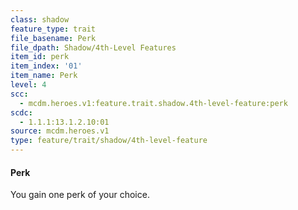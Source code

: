 ```yaml
---
class: shadow
feature_type: trait
file_basename: Perk
file_dpath: Shadow/4th-Level Features
item_id: perk
item_index: '01'
item_name: Perk
level: 4
scc:
  - mcdm.heroes.v1:feature.trait.shadow.4th-level-feature:perk
scdc:
  - 1.1.1:13.1.2.10:01
source: mcdm.heroes.v1
type: feature/trait/shadow/4th-level-feature
---
```


#### Perk

You gain one perk of your choice.
